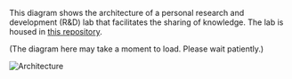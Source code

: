 This diagram shows the architecture of a personal research and development (R&D) lab that facilitates the sharing of knowledge. The lab is housed in [this repository](https://github.com/Hongbo-Miao/hongbomiao.com).

(The diagram here may take a moment to load. Please wait patiently.)

![Architecture](https://github.com/Hongbo-Miao/hongbomiao.com/assets/3375461/8a1c1768-9be1-4433-a626-bff0f02e1d4b)

